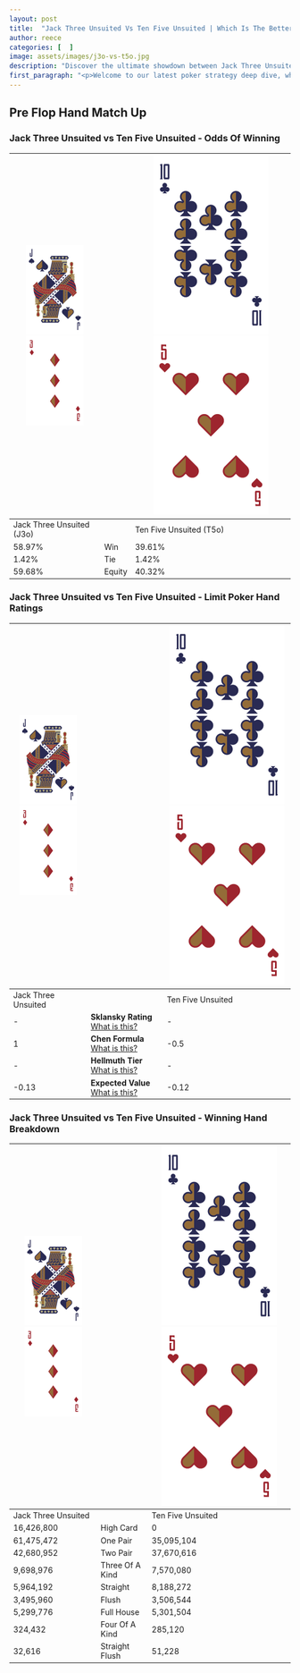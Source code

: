```yaml
---
layout: post
title:  "Jack Three Unsuited Vs Ten Five Unsuited | Which Is The Better Hand In Poker? A Complete Guide"
author: reece
categories: [  ]
image: assets/images/j3o-vs-t5o.jpg
description: "Discover the ultimate showdown between Jack Three Unsuited and Ten Five Unsuited in poker! Uncover the odds, strategies, and scenarios where one hand triumphs over the other. Get ready to up your poker game with this thrilling analysis."
first_paragraph: "<p>Welcome to our latest poker strategy deep dive, where we're pitting two distinct hands against each other in a high-stakes showdown: Jack Three Unsuited vs Ten Five Unsuited.</p><p>In the dynamic world of poker, every decision counts, and knowing which hand holds the upper hand is key to your success at the table.</p><p>In this article, we'll dissect these two hands, explore the scenarios where one dominates the other, and equip you with the knowledge to make strategic choices that can tip the odds in your favor.</p><p>Get ready to unravel the intriguing dynamics of these poker hands and elevate your game to new heights.</p>"
---
```




[comment]: # (sp0)

## Pre Flop Hand Match Up

<div class="table hand-ratings" markdown="1"> 



### Jack Three Unsuited vs Ten Five Unsuited - Odds Of Winning


    
| ![image info](assets/images/hand1/J.png) ![image info](assets/images/hand1/3o.png) |  | ![image info](assets/images/hand2/T.png) ![image info](assets/images/hand2/5o.png) |
| -------- | -------- | -------- |
| Jack Three Unsuited (J3o) |  | Ten Five Unsuited (T5o) |
| 58.97% | Win | 39.61% |
| 1.42% | Tie | 1.42% |
| 59.68% | Equity | 40.32% |




[comment]: # (sp1)



### Jack Three Unsuited vs Ten Five Unsuited - Limit Poker Hand Ratings


    
| ![image info](assets/images/hand1/J.png) ![image info](assets/images/hand1/3o.png) |  | ![image info](assets/images/hand2/T.png) ![image info](assets/images/hand2/5o.png) |
| -------- | -------- | -------- |
| Jack Three Unsuited |  | Ten Five Unsuited |
| - | **Sklansky Rating** [What is this?](/sklansky-rating-explained) | - |
| 1 | **Chen Formula** [What is this?](/chen-formula-explained) | -0.5 |
| - | **Hellmuth Tier** [What is this?](/Hellmuth-tier-explained) | - |
| -0.13 | **Expected Value** [What is this?](/expected-value-explained) | -0.12 |




[comment]: # (sp2)



### Jack Three Unsuited vs Ten Five Unsuited - Winning Hand Breakdown


    
| ![image info](assets/images/hand1/J.png) ![image info](assets/images/hand1/3o.png) |  | ![image info](assets/images/hand2/T.png) ![image info](assets/images/hand2/5o.png) |
| -------- | -------- | -------- |
| Jack Three Unsuited |  | Ten Five Unsuited |
| 16,426,800 | High Card | 0 |
| 61,475,472 | One Pair | 35,095,104 |
| 42,680,952 | Two Pair | 37,670,616 |
| 9,698,976 | Three Of A Kind | 7,570,080 |
| 5,964,192 | Straight | 8,188,272 |
| 3,495,960 | Flush | 3,506,544 |
| 5,299,776 | Full House | 5,301,504 |
| 324,432 | Four Of A Kind | 285,120 |
| 32,616 | Straight Flush | 51,228 |




[comment]: # (sp3)



</div>

[comment]: # (sp4)



[comment]: # (sp5)


